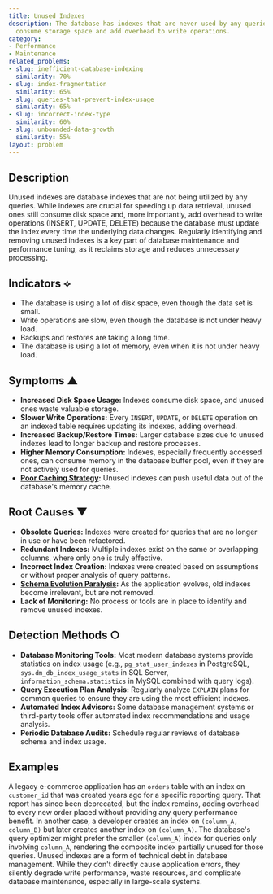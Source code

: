 ```yaml
---
title: Unused Indexes
description: The database has indexes that are never used by any queries, which still
  consume storage space and add overhead to write operations.
category:
- Performance
- Maintenance
related_problems:
- slug: inefficient-database-indexing
  similarity: 70%
- slug: index-fragmentation
  similarity: 65%
- slug: queries-that-prevent-index-usage
  similarity: 65%
- slug: incorrect-index-type
  similarity: 60%
- slug: unbounded-data-growth
  similarity: 55%
layout: problem
---
```


## Description
Unused indexes are database indexes that are not being utilized by any queries. While indexes are crucial for speeding up data retrieval, unused ones still consume disk space and, more importantly, add overhead to write operations (INSERT, UPDATE, DELETE) because the database must update the index every time the underlying data changes. Regularly identifying and removing unused indexes is a key part of database maintenance and performance tuning, as it reclaims storage and reduces unnecessary processing.

## Indicators ⟡
- The database is using a lot of disk space, even though the data set is small.
- Write operations are slow, even though the database is not under heavy load.
- Backups and restores are taking a long time.
- The database is using a lot of memory, even when it is not under heavy load.

## Symptoms ▲

- **Increased Disk Space Usage:** Indexes consume disk space, and unused ones waste valuable storage.
- **Slower Write Operations:** Every `INSERT`, `UPDATE`, or `DELETE` operation on an indexed table requires updating its indexes, adding overhead.
- **Increased Backup/Restore Times:** Larger database sizes due to unused indexes lead to longer backup and restore processes.
- **Higher Memory Consumption:** Indexes, especially frequently accessed ones, can consume memory in the database buffer pool, even if they are not actively used for queries.
- **[Poor Caching Strategy](poor-caching-strategy.md):** Unused indexes can push useful data out of the database's memory cache.

## Root Causes ▼

- **Obsolete Queries:** Indexes were created for queries that are no longer in use or have been refactored.
- **Redundant Indexes:** Multiple indexes exist on the same or overlapping columns, where only one is truly effective.
- **Incorrect Index Creation:** Indexes were created based on assumptions or without proper analysis of query patterns.
- **[Schema Evolution Paralysis](schema-evolution-paralysis.md):** As the application evolves, old indexes become irrelevant, but are not removed.
- **Lack of Monitoring:** No process or tools are in place to identify and remove unused indexes.

## Detection Methods ○

- **Database Monitoring Tools:** Most modern database systems provide statistics on index usage (e.g., `pg_stat_user_indexes` in PostgreSQL, `sys.dm_db_index_usage_stats` in SQL Server, `information_schema.statistics` in MySQL combined with query logs).
- **Query Execution Plan Analysis:** Regularly analyze `EXPLAIN` plans for common queries to ensure they are using the most efficient indexes.
- **Automated Index Advisors:** Some database management systems or third-party tools offer automated index recommendations and usage analysis.
- **Periodic Database Audits:** Schedule regular reviews of database schema and index usage.

## Examples
A legacy e-commerce application has an `orders` table with an index on `customer_id` that was created years ago for a specific reporting query. That report has since been deprecated, but the index remains, adding overhead to every new order placed without providing any query performance benefit. In another case, a developer creates an index on `(column_A, column_B)` but later creates another index on `(column_A)`. The database's query optimizer might prefer the smaller `(column_A)` index for queries only involving `column_A`, rendering the composite index partially unused for those queries. Unused indexes are a form of technical debt in database management. While they don't directly cause application errors, they silently degrade write performance, waste resources, and complicate database maintenance, especially in large-scale systems.